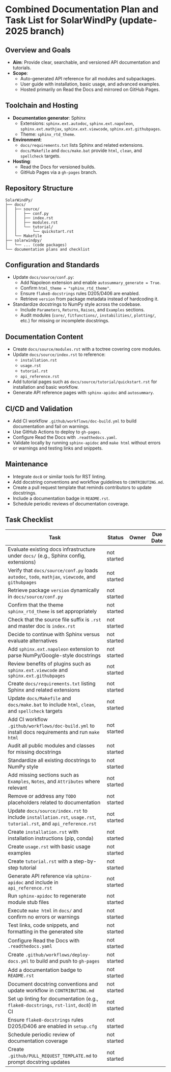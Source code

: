 # Combined Documentation Plan and Task List for SolarWindPy (update-2025 branch)

## Overview and Goals

- **Aim**: Provide clear, searchable, and versioned API documentation and tutorials.
- **Scope**:
  - Auto-generated API reference for all modules and subpackages.
  - User guide with installation, basic usage, and advanced examples.
  - Hosted primarily on Read the Docs and mirrored on GitHub Pages.

## Toolchain and Hosting

- **Documentation generator**: Sphinx
  - Extensions: `sphinx.ext.autodoc`, `sphinx.ext.napoleon`, `sphinx.ext.mathjax`, `sphinx.ext.viewcode`, `sphinx.ext.githubpages`.
  - Theme: `sphinx_rtd_theme`.
- **Environment**:
  - `docs/requirements.txt` lists Sphinx and related extensions.
  - `docs/Makefile` and `docs/make.bat` provide `html`, `clean`, and `spellcheck` targets.
- **Hosting**:
  - Read the Docs for versioned builds.
  - GitHub Pages via a `gh-pages` branch.

## Repository Structure

```
SolarWindPy/
├── docs/
│   ├── source/
│   │   ├── conf.py
│   │   ├── index.rst
│   │   ├── modules.rst
│   │   └── tutorial/
│   │       └── quickstart.rst
│   └── Makefile
├── solarwindpy/
│   └── ... (code packages)
└── documentation plans and checklist
```

## Configuration and Standards

- Update `docs/source/conf.py`:
  - Add Napoleon extension and enable `autosummary_generate = True`.
  - Confirm `html_theme = "sphinx_rtd_theme"`.
  - Ensure `flake8-docstrings` rules D205/D406 are enabled.
  - Retrieve `version` from package metadata instead of hardcoding it.
- Standardize docstrings to NumPy style across the codebase.
  - Include `Parameters`, `Returns`, `Raises`, and `Examples` sections.
  - Audit modules (`core/`, `fitfunctions/`, `instabilities/`, `plotting/`, etc.) for missing or incomplete docstrings.

## Documentation Content

- Create `docs/source/modules.rst` with a toctree covering core modules.
- Update `docs/source/index.rst` to reference:
  - `installation.rst`
  - `usage.rst`
  - `tutorial.rst`
  - `api_reference.rst`
- Add tutorial pages such as `docs/source/tutorial/quickstart.rst` for installation and basic workflow.
- Generate API reference pages with `sphinx-apidoc` and `autosummary`.

## CI/CD and Validation

- Add CI workflow `.github/workflows/doc-build.yml` to build documentation and fail on warnings.
- Use GitHub Actions to deploy to `gh-pages`.
- Configure Read the Docs with `.readthedocs.yaml`.
- Validate locally by running `sphinx-apidoc` and `make html` without errors or warnings and testing links and snippets.

## Maintenance

- Integrate `doc8` or similar tools for RST linting.
- Add docstring conventions and workflow guidelines to `CONTRIBUTING.md`.
- Create a pull request template that reminds contributors to update docstrings.
- Include a documentation badge in `README.rst`.
- Schedule periodic reviews of documentation coverage.

## Task Checklist

| Task | Status | Owner | Due Date |
| --- | --- | --- | --- |
| Evaluate existing docs infrastructure under `docs/` (e.g., Sphinx config, extensions) | not started | | |
| Verify that `docs/source/conf.py` loads `autodoc`, `todo`, `mathjax`, `viewcode`, and `githubpages` | not started | | |
| Retrieve package `version` dynamically in `docs/source/conf.py` | not started | | |
| Confirm that the theme `sphinx_rtd_theme` is set appropriately | not started | | |
| Check that the source file suffix is `.rst` and master doc is `index.rst` | not started | | |
| Decide to continue with Sphinx versus evaluate alternatives | not started | | |
| Add `sphinx.ext.napoleon` extension to parse NumPy/Google-style docstrings | not started | | |
| Review benefits of plugins such as `sphinx.ext.viewcode` and `sphinx.ext.githubpages` | not started | | |
| Create `docs/requirements.txt` listing Sphinx and related extensions | not started | | |
| Update `docs/Makefile` and `docs/make.bat` to include `html`, `clean`, and `spellcheck` targets | not started | | |
| Add CI workflow `.github/workflows/doc-build.yml` to install docs requirements and run `make html` | not started | | |
| Audit all public modules and classes for missing docstrings | not started | | |
| Standardize all existing docstrings to NumPy style | not started | | |
| Add missing sections such as `Examples`, `Notes`, and `Attributes` where relevant | not started | | |
| Remove or address any `TODO` placeholders related to documentation | not started | | |
| Update `docs/source/index.rst` to include `installation.rst`, `usage.rst`, `tutorial.rst`, and `api_reference.rst` | not started | | |
| Create `installation.rst` with installation instructions (pip, conda) | not started | | |
| Create `usage.rst` with basic usage examples | not started | | |
| Create `tutorial.rst` with a step-by-step tutorial | not started | | |
| Generate API reference via `sphinx-apidoc` and include in `api_reference.rst` | not started | | |
| Run `sphinx-apidoc` to regenerate module stub files | not started | | |
| Execute `make html` in `docs/` and confirm no errors or warnings | not started | | |
| Test links, code snippets, and formatting in the generated site | not started | | |
| Configure Read the Docs with `.readthedocs.yaml` | not started | | |
| Create `.github/workflows/deploy-docs.yml` to build and push to `gh-pages` | not started | | |
| Add a documentation badge to `README.rst` | not started | | |
| Document docstring conventions and update workflow in `CONTRIBUTING.md` | not started | | |
| Set up linting for documentation (e.g., `flake8-docstrings`, `rst-lint`, `doc8`) in CI | not started | | |
| Ensure `flake8-docstrings` rules D205/D406 are enabled in `setup.cfg` | not started | | |
| Schedule periodic review of documentation coverage | not started | | |
| Create `.github/PULL_REQUEST_TEMPLATE.md` to prompt docstring updates | not started | | |
